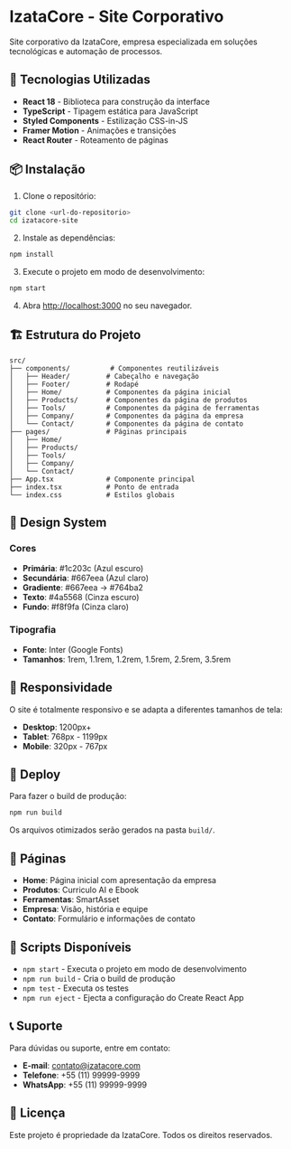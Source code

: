 # IzataCore - Site Corporativo

Site corporativo da IzataCore, empresa especializada em soluções tecnológicas e automação de processos.

## 🚀 Tecnologias Utilizadas

- **React 18** - Biblioteca para construção da interface
- **TypeScript** - Tipagem estática para JavaScript
- **Styled Components** - Estilização CSS-in-JS
- **Framer Motion** - Animações e transições
- **React Router** - Roteamento de páginas

## 📦 Instalação

1. Clone o repositório:
```bash
git clone <url-do-repositorio>
cd izatacore-site
```

2. Instale as dependências:
```bash
npm install
```

3. Execute o projeto em modo de desenvolvimento:
```bash
npm start
```

4. Abra [http://localhost:3000](http://localhost:3000) no seu navegador.

## 🏗️ Estrutura do Projeto

```
src/
├── components/          # Componentes reutilizáveis
│   ├── Header/         # Cabeçalho e navegação
│   ├── Footer/         # Rodapé
│   ├── Home/           # Componentes da página inicial
│   ├── Products/       # Componentes da página de produtos
│   ├── Tools/          # Componentes da página de ferramentas
│   ├── Company/        # Componentes da página da empresa
│   └── Contact/        # Componentes da página de contato
├── pages/              # Páginas principais
│   ├── Home/
│   ├── Products/
│   ├── Tools/
│   ├── Company/
│   └── Contact/
├── App.tsx             # Componente principal
├── index.tsx           # Ponto de entrada
└── index.css           # Estilos globais
```

## 🎨 Design System

### Cores
- **Primária**: #1c203c (Azul escuro)
- **Secundária**: #667eea (Azul claro)
- **Gradiente**: #667eea → #764ba2
- **Texto**: #4a5568 (Cinza escuro)
- **Fundo**: #f8f9fa (Cinza claro)

### Tipografia
- **Fonte**: Inter (Google Fonts)
- **Tamanhos**: 1rem, 1.1rem, 1.2rem, 1.5rem, 2.5rem, 3.5rem

## 📱 Responsividade

O site é totalmente responsivo e se adapta a diferentes tamanhos de tela:
- **Desktop**: 1200px+
- **Tablet**: 768px - 1199px
- **Mobile**: 320px - 767px

## 🚀 Deploy

Para fazer o build de produção:

```bash
npm run build
```

Os arquivos otimizados serão gerados na pasta `build/`.

## 📄 Páginas

- **Home**: Página inicial com apresentação da empresa
- **Produtos**: Curriculo AI e Ebook
- **Ferramentas**: SmartAsset
- **Empresa**: Visão, história e equipe
- **Contato**: Formulário e informações de contato

## 🔧 Scripts Disponíveis

- `npm start` - Executa o projeto em modo de desenvolvimento
- `npm run build` - Cria o build de produção
- `npm test` - Executa os testes
- `npm run eject` - Ejecta a configuração do Create React App

## 📞 Suporte

Para dúvidas ou suporte, entre em contato:
- **E-mail**: contato@izatacore.com
- **Telefone**: +55 (11) 99999-9999
- **WhatsApp**: +55 (11) 99999-9999

## 📄 Licença

Este projeto é propriedade da IzataCore. Todos os direitos reservados.


